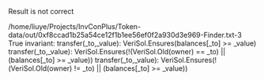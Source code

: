 Result is not correct

/home/liuye/Projects/InvConPlus/Token-data/out/0xf8ccad1b25a54ce12f1b1ee56ef0f2a930d3e969-Finder.txt-3
True invariant:
transfer(_to,_value): VeriSol.Ensures(balances[_to] >= _value)
transfer(_to,_value): VeriSol.Ensures(!(VeriSol.Old(owner) == _to) || (balances[_to] >= _value))
transfer(_to,_value): VeriSol.Ensures(!(VeriSol.Old(owner) != _to) || (balances[_to] >= _value))